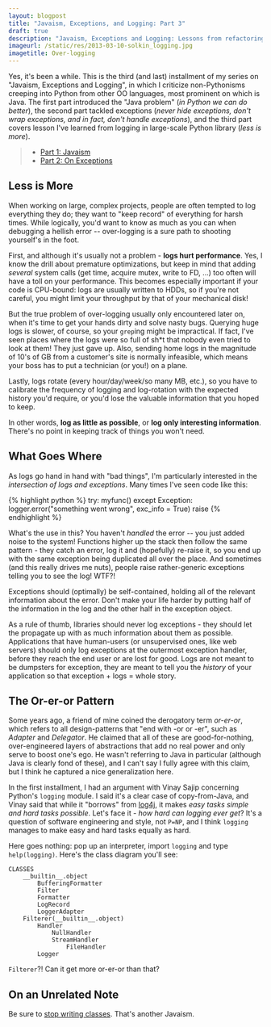```yaml
---
layout: blogpost
title: "Javaism, Exceptions, and Logging: Part 3"
draft: true
description: "Javaism, Exceptions and Logging: Lessons from refactoring large codebases. Part 3 of 3"
imageurl: /static/res/2013-03-10-solkin_logging.jpg
imagetitle: Over-logging
---
```


Yes, it's been a while. This is the third (and last) installment of my series on "Javaism, Exceptions and Logging",
in which I criticize non-Pythonisms creeping into Python from other OO languages, most prominent on which is Java.
The first part introduced the "Java problem" (*in Python we can do better*), the second part tackled exceptions
(*never hide exceptions, don't wrap exceptions, and in fact, don't handle exceptions*), and the third part
covers lesson I've learned from logging in large-scale Python library (*less is more*).

> * [Part 1: Javaism](/blog/Javaism)
> * [Part 2: On Exceptions](/blog/On-Exceptions)

## Less is More ##

When working on large, complex projects, people are often tempted to log everything they do; they want to "keep
record" of everything for harsh times. While logically, you'd want to know as much as you can when debugging
a hellish error -- over-logging is a sure path to shooting yourself's in the foot.

First, and although it's usually not a problem - **logs hurt performance**. Yes, I know the drill about premature
optimizations, but keep in mind that adding *several* system calls (get time, acquire mutex, write to FD, ...) too
often will have a toll on your performance. This becomes especially important if your code is CPU-bound: logs are
usually written to HDDs, so if you're not careful, you might limit your throughput by that of your mechanical disk!

But the true problem of over-logging usually only encountered later on, when it's time to get your hands dirty
and solve nasty bugs. Querying huge logs is slower, of course, so your ``grep``ing might be impractical. If fact,
I've seen places where the logs were so full of sh*t that nobody even tried to look at them! They just gave up.
Also, sending home logs in the magnitude of 10's of GB from a customer's site is normally infeasible, which means
your boss has to put a technician (or you!) on a plane.

Lastly, logs rotate (every hour/day/week/so many MB, etc.), so you have to calibrate the frequency of logging and
log-rotation with the expected history you'd require, or you'd lose the valuable information that you hoped to keep.

In other words, **log as little as possible**, or **log only interesting information**. There's no point in keeping
track of things you won't need.

## What Goes Where ##

As logs go hand in hand with "bad things", I'm particularly interested in the *intersection of logs and exceptions*.
Many times I've seen code like this:

{% highlight python %}
try:
    myfunc()
except Exception:
    logger.error("something went wrong", exc_info = True)
    raise
{% endhighlight %}

What's the use in this? You haven't *handled* the error -- you just added noise to the system! Functions higher up
the stack then follow the same pattern - they catch an error, log it and (hopefully) re-raise it, so you end up
with the same exception being duplicated all over the place. And sometimes (and this really drives me nuts), people
raise rather-generic exceptions telling you to see the log! WTF?!

Exceptions should (optimally) be self-contained, holding all of the relevant information about the error. Don't make
your life harder by putting half of the information in the log and the other half in the exception object.

As a rule of thumb, libraries should never log exceptions - they should let the propagate up with as much information
about them as possible. Applications that have human-users (or unsupervised ones, like web servers) should only log
exceptions at the outermost exception handler, before they reach the end user or are lost for good. Logs are not meant
to be dumpsters for exception, they are meant to tell you the *history* of your application so that exception +
logs = whole story.

## The Or-er-or Pattern ##

Some years ago, a friend of mine coined the derogatory term *or-er-or*, which refers to all design-patterns that
"end with -or or -er", such as *Adapter* and *Delegator*. He claimed that all of these are good-for-nothing,
over-engineered layers of abstractions that add no real power and only serve to boost one's ego. He wasn't referring
to Java in particular (although Java is clearly fond of these), and I can't say I fully agree with this claim,
but I think he captured a nice generalization here.

In the first installment, I had an argument with Vinay Sajip concerning Python's ``logging`` module. I said it's a
clear case of copy-from-Java, and Vinay said that while it "borrows" from [log4j](http://en.wikipedia.org/wiki/Log4j),
it makes *easy tasks simple and hard tasks possible*. Let's face it - *how hard can logging ever get*? It's a
question of software engineering and style, not ``P=NP``, and I think ``logging`` manages to make easy and hard
tasks equally as hard.

Here goes nothing: pop up an interpreter, import ``logging`` and type ``help(logging)``. Here's the class diagram
you'll see:

    CLASSES
        __builtin__.object
            BufferingFormatter
            Filter
            Formatter
            LogRecord
            LoggerAdapter
        Filterer(__builtin__.object)
            Handler
                NullHandler
                StreamHandler
                    FileHandler
            Logger

``Filterer``?! Can it get more or-er-or than that?

## On an Unrelated Note ##

Be sure to [stop writing classes](http://pyvideo.org/video/880/stop-writing-classes). That's another Javaism.
